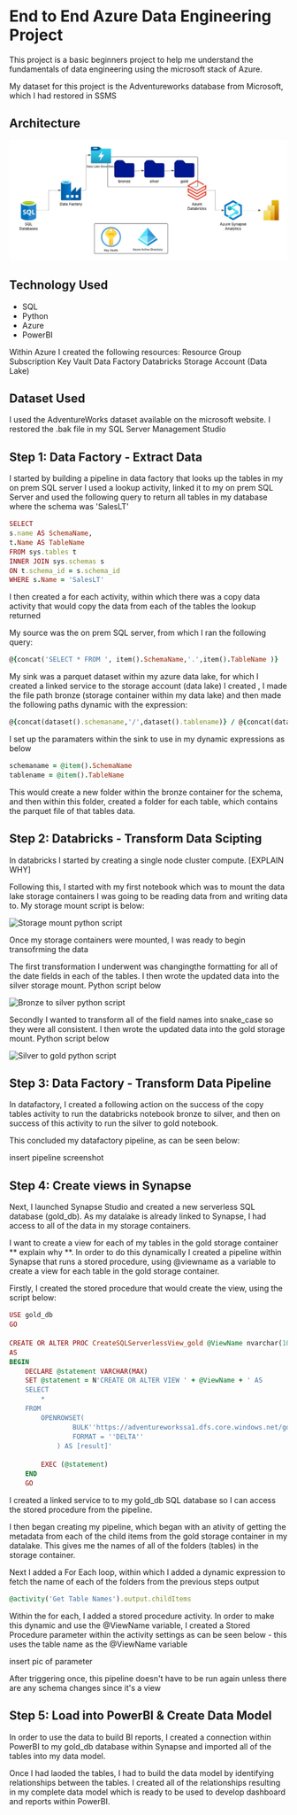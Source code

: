 # End to End Azure Data Engineering Project

This project is a basic beginners project to help me understand the fundamentals of data engineering using the microsoft stack of Azure.

My dataset for this project is the Adventureworks database from Microsoft, which I had restored in SSMS

## Architecture
![Project Architecture](https://github.com/jakebarr98/adverntureworks-data-engineering-project/blob/main/DataEngProjectDA.jpeg)


## Technology Used
- SQL
- Python
- Azure
- PowerBI

Within Azure I created the following resources:
  Resource Group
    Subscription
    Key Vault
    Data Factory
    Databricks
    Storage Account (Data Lake)

## Dataset Used
I used the AdventureWorks dataset available on the microsoft website. I restored the .bak file in my SQL Server Management Studio 

## Step 1: Data Factory - Extract Data
I started by building a pipeline in data factory that looks up the tables in my on prem SQL server
I used a lookup activity, linked it to my on prem SQL Server and used the following query to return all tables in my database where the schema was 'SalesLT'

```ruby
SELECT
s.name AS SchemaName,
t.Name AS TableName
FROM sys.tables t
INNER JOIN sys.schemas s
ON t.schema_id = s.schema_id
WHERE s.Name = 'SalesLT'
```
I then created a for each activity, within which there was a copy data activity that would copy the data from each of the tables the lookup returned

My source was the on prem SQL server, from which I ran the following query:

```ruby
@{concat('SELECT * FROM ', item().SchemaName,'.',item().TableName )}
```

My sink was a parquet dataset within my azure data lake, for which I created a linked service to the storage account (data lake) I created , I made the file path bronze (storage container within my data lake) and then made the following paths dynamic with the expression:
```ruby
@{concat(dataset().schemaname,'/',dataset().tablename)} / @{concat(dataset().tablename, '.parquet')}
```
I set up the paramaters within the sink to use in my dynamic expressions as below
```ruby
schemaname = @item().SchemaName
tablename = @item().TableName
```
This would create a new folder within the bronze container for the schema, and then within this folder, created a folder for each table, which contains the parquet file of that tables data.

## Step 2: Databricks - Transform Data Scipting
In databricks I started by creating a single node cluster compute. [EXPLAIN WHY]

Following this, I started with my first notebook which was to mount the data lake storage containers I was going to be reading data from and writing data to. My storage mount script is below:

![Storage mount python script](https://github.com/jakebarr98/adverntureworks-data-engineering-project/blob/main/storagemount.ipynb)

Once my storage containers were mounted, I was ready to begin transofrming the data

The first transformation I underwent was changingthe formatting for all of the date fields in each of the tables. I then wrote the updated data into the silver storage mount. Python script below

![Bronze to silver python script](https://github.com/jakebarr98/adverntureworks-data-engineering-project/blob/e8c2535498f087b180027c6f69a021737a21aa93/bronze%20to%20silver%20-%20extended.ipynb)

Secondly I wanted to transform all of the field names into snake_case so they were all consistent. I then wrote the updated data into the gold storage mount. Python script below

![Silver to gold python script](https://github.com/jakebarr98/adverntureworks-data-engineering-project/blob/e8c2535498f087b180027c6f69a021737a21aa93/silver%20to%20gold%20-%20extended.ipynb)

## Step 3: Data Factory - Transform Data Pipeline
In datafactory, I created a following action on the success of the copy tables activity to run the databricks notebook bronze to silver, and then on success of this activity to run the silver to gold notebook.

This concluded my datafactory pipeline, as can be seen below:

insert pipeline screenshot

## Step 4: Create views in Synapse

Next, I launched Synapse Studio and created a new serverless SQL database (gold_db). As my datalake is already linked to Synapse, I had access to all of the data in my storage containers. 

I want to create a view for each of my tables in the gold storage container ** explain why **. In order to do this dynamically I created a pipeline within Synapse that runs a stored procedure, using @viewname as a variable to create a view for each table in the gold storage container. 

Firstly, I created the stored procedure that would create the view, using the script below:
```ruby
USE gold_db
GO

CREATE OR ALTER PROC CreateSQLServerlessView_gold @ViewName nvarchar(100)
AS
BEGIN
    DECLARE @statement VARCHAR(MAX)
    SET @statement = N'CREATE OR ALTER VIEW ' + @ViewName + ' AS
    SELECT
        *
    FROM
        OPENROWSET(
                BULK''https://adventureworkssa1.dfs.core.windows.net/gold/SalesLT/' + @ViewName + '/'',
                FORMAT = ''DELTA''
            ) AS [result]'
        
        EXEC (@statement)
    END
    GO
```
I created a linked service to to my gold_db SQL database so I can access the stored procedure from the pipeline.

I then began creating my pipeline, which began with an ativity of getting the metadata from each of the child items from the gold storage container in my datalake. This gives me the names of all of the folders (tables) in the storage container.

Next I added a For Each loop, within which I added a dynamic expression to fetch the name of each of the folders from the previous steps output

```ruby
@activity('Get Table Names').output.childItems
```
Within the for each, I added a stored procedure activity. In order to make this dynamic and use the @ViewName variable, I created a Stored Procedure parameter within the activity settings as can be seen below - this uses the table name as the @ViewName variable

insert pic of parameter

After triggering once, this pipeline doesn't have to be run again unless there are any schema changes since it's a view

## Step 5: Load into PowerBI & Create Data Model

In order to use the data to build BI reports, I created a connection within PowerBI to my gold_db database within Synapse and imported all of the tables into my data model. 

Once I had laoded the tables, I had to build the data model by identifying relationships between the tables. I created all of the relationships resulting in my complete data model which is ready to be used to develop dashboard and reports within PowerBI.
